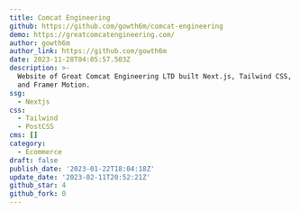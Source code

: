 ```yaml
---
title: Comcat Engineering
github: https://github.com/gowth6m/comcat-engineering
demo: https://greatcomcatengineering.com/
author: gowth6m
author_link: https://github.com/gowth6m
date: 2023-11-28T04:05:57.503Z
description: >-
  Website of Great Comcat Engineering LTD built Next.js, Tailwind CSS, MongoDB
  and Framer Motion.
ssg:
  - Nextjs
css:
  - Tailwind
  - PostCSS
cms: []
category:
  - Ecommerce
draft: false
publish_date: '2023-01-22T18:04:18Z'
update_date: '2023-02-11T20:52:21Z'
github_star: 4
github_fork: 0
---
```

